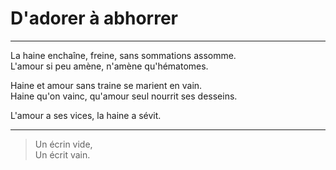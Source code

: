 # D'adorer à abhorrer

---

La haine enchaîne, freine, sans sommations assomme.  
L'amour si peu amène, n'amène qu'hématomes.  

Haine et amour sans traine se marient en vain.  
Haine qu'on vainc, qu'amour seul nourrit ses desseins.  

L'amour a ses vices, la haine a sévit.  

---

> Un écrin vide,  
> Un écrit vain.  